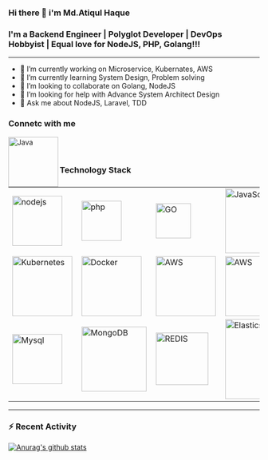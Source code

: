 ### Hi there 👋 i'm Md.Atiqul Haque

### I'm a Backend Engineer | Polyglot Developer | DevOps Hobbyist | Equal love for NodeJS, PHP, Golang!!!
----

- 🔭 I’m currently working on Microservice, Kubernates, AWS
- 🌱 I’m currently learning System Design, Problem solving
- 👯 I’m looking to collaborate on Golang, NodeJS
- 🤔 I’m looking for help with Advance System Architect Design
- 💬 Ask me about NodeJS, Laravel, TDD


### Connetc with me

[<img align="left" alt="Java" width="100px" src="https://img.shields.io/badge/linkedin-%230077B5.svg?&style=for-the-badge&logo=linkedin&logoColor=white" />](https://www.linkedin.com/in/toatiqul)

<br/>
<br/>

### Technology Stack


<table>
<tr>
     <td>
         <img align="left" alt="nodejs" width="100px" src="https://img.shields.io/badge/node.js%20-%2343853D.svg?&style=for-the-badge&logo=node.js&logoColor=white" />
     </td>
  <td>
       <img align="left" alt="php" width="80px" src="https://img.shields.io/badge/php-%23777BB4.svg?&style=for-the-badge&logo=php&logoColor=white" />
  </td>

   <td>
    <img align="left" alt="GO" width="70px" src="https://img.shields.io/badge/go-%2300ADD8.svg?&style=for-the-badge&logo=go&logoColor=white" />
  </td>
  
 <td>
    <img align="left" alt="JavaScript" width="130px" src="https://img.shields.io/badge/javascript-%23F7DF1E.svg?&style=for-the-badge&logo=javascript&logoColor=black" />
  </td>
   <td>
    <img align="left" alt="LARAVEL" width="120px" src="https://img.shields.io/badge/laravel%20-%23FF2D20.svg?&style=for-the-badge&logo=laravel&logoColor=white" />
  </td>
</tr>

<tr>

  <td>
    <img align="left" alt="Kubernetes" width="120px" src="https://img.shields.io/badge/kubernetes-%23326ce5.svg?style=for-the-badge&logo=kubernetes&logoColor=white" /> 
  </td>

  <td>
    <img align="left" alt="Docker" width="120px" src="https://img.shields.io/badge/docker-%230db7ed.svg?style=for-the-badge&logo=docker&logoColor=white" /> 
  </td> 

  <td>
    <img align="left" alt="AWS" width="120px" src="https://img.shields.io/badge/AWS-%23FF9900.svg?style=for-the-badge&logo=amazon-aws&logoColor=white" /> 
  </td> 

<td>
    <img align="left" alt="AWS" width="120px" src="https://img.shields.io/badge/-GraphQL-E10098?style=for-the-badge&logo=graphql&logoColor=white" /> 
</td>


</tr>


<tr>
     <td><img align="left" alt="Mysql" width="100px" src="https://img.shields.io/badge/mysql-%2300f.svg?&style=for-the-badge&logo=mysql&logoColor=white" /></td>
     <td><img align="left" alt="MongoDB" width="130px" src="https://img.shields.io/badge/MongoDB-%234ea94b.svg?&style=for-the-badge&logo=mongodb&logoColor=white" />   </td>
     <td><img align="left" alt="REDIS" width="105px" src="https://img.shields.io/badge/redis-DC382D?logo=redis&logoColor=white&style=for-the-badge" /></td>
     <td> <img align="left" alt="Elasticsearch" width="160px" src="https://img.shields.io/badge/Elasticsearch-005571?logo=Elasticsearch&logoColor=white&style=for-the-badge" /></td>
</tr>
  </table>

--- 
### :zap: Recent Activity


[![Anurag's github stats](https://github-readme-stats.vercel.app/api?username=atiqulhaque)](https://github.com/AtiqulHaque/github-readme-stats)

<br />
<br />
